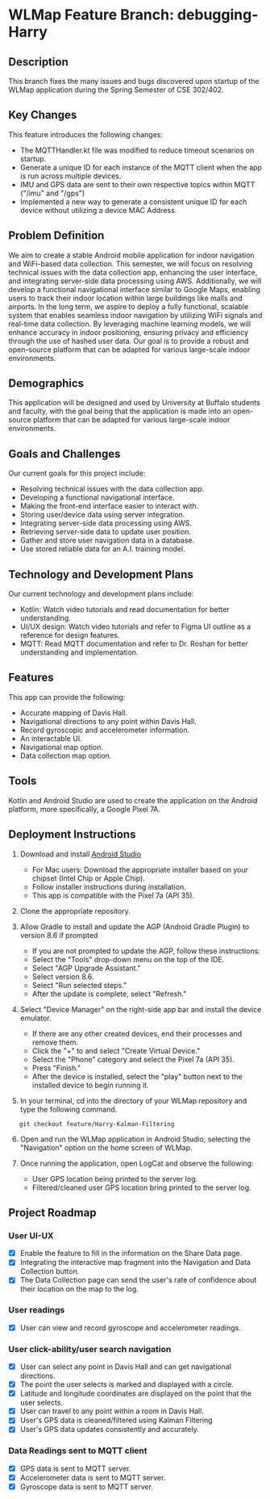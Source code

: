 # WLMap Feature Branch: debugging-Harry

## Description

This branch fixes the many issues and bugs discovered upon startup of the WLMap application during the Spring Semester of CSE 302/402. 

## Key Changes
This feature introduces the following changes:

- The MQTTHandler.kt file was modified to reduce timeout scenarios on startup.
- Generate a unique ID for each instance of the MQTT client when the app is run across multiple devices.
- IMU and GPS data are sent to their own respective topics within MQTT ("/imu" and "/gps")
- Implemented a new way to generate a consistent unique ID for each device without utilizing a device MAC Address.

## Problem Definition

We aim to create a stable Android mobile application for indoor navigation and WiFi-based data collection. This semester, we will focus on resolving technical issues with the data collection app, enhancing the user interface, and integrating server-side data processing using AWS. Additionally, we will develop a functional navigational interface similar to Google Maps, enabling users to track their indoor location within large buildings like malls and airports. In the long term, we aspire to deploy a fully functional, scalable system that enables seamless indoor navigation by utilizing WiFi signals and real-time data collection. By leveraging machine learning models, we will enhance accuracy in indoor positioning, ensuring privacy and efficiency through the use of hashed user data. Our goal is to provide a robust and open-source platform that can be adapted for various large-scale indoor environments.

## Demographics

This application will be designed and used by University at Buffalo students and faculty, with the goal being that the application is made into an open-source platform that can be adapted for various large-scale indoor environments.

## Goals and Challenges
Our current goals for this project include:
- Resolving technical issues with the data collection app.
- Developing a functional navigational interface.
- Making the front-end interface easier to interact with.
- Storing user/device data using server integration.
- Integrating server-side data processing using AWS.
- Retrieving server-side data to update user position.
- Gather and store user navigation data in a database.
- Use stored reliable data for an A.I. training model.


## Technology and Development Plans
Our current technology and development plans include:
- Kotlin: Watch video tutorials and read documentation for better understanding.
- UI/UX design: Watch video tutorials and refer to Figma UI outline as a reference for design features.
- MQTT: Read MQTT documentation and refer to Dr. Roshan for better understanding and implementation.



## Features
This app can provide the following:
- Accurate mapping of Davis Hall.
- Navigational directions to any point within Davis Hall.
- Record gyroscopic and accelerometer information.
- An interactable UI.
- Navigational map option.
- Data collection map option.


## Tools
Kotlin and Android Studio are used to create the application on the Android platform, more specifically, a Google Pixel 7A.

## Deployment Instructions

1. Download and install [Android Studio](https://developer.android.com/studio)
    - For Mac users: Download the appropriate installer based on your chipset (Intel Chip or Apple Chip).
    - Follow installer instructions during installation.
    - This app is compatible with the Pixel 7a (API 35).

2. Clone the appropriate repository.

3. Allow Gradle to install and update the AGP (Android Gradle Plugin) to version 8.6 if prompted
    - If you are not prompted to update the AGP, follow these instructions:
    - Select the "Tools" drop-down menu on the top of the IDE.
    - Select "AGP Upgrade Assistant."
    - Select version 8.6.
    - Select "Run selected steps."
    - After the update is complete, select "Refresh."

4. Select "Device Manager" on the right-side app bar and install the device emulator.
    - If there are any other created devices, end their processes and remove them.
    - Click the "+" to and select "Create Virtual Device."
    - Select the "Phone" category and select the Pixel 7a (API 35).
    - Press "Finish."
    - After the device is installed, select the "play" button next to the installed device to begin running it.

5. In your terminal, cd into the directory of your WLMap repository and type the following command.

```
   git checkout feature/Harry-Kalman-Filtering
```

6. Open and run the WLMap application in Android Studio, selecting the "Navigation" option on the home screen of WLMap.

7. Once running the application, open LogCat and observe the following:
    - User GPS location being printed to the server log.
    - Filtered/cleaned user GPS location bring printed to the server log.


## Project Roadmap

### User UI-UX
- [x] Enable the feature to fill in the information on the Share Data page.
- [x] Integrating the interactive map fragment into the Navigation and Data Collection button.
- [x] The Data Collection page can send the user's rate of confidence about their location on the map to the log.

### User readings
- [x] User can view and record gyroscope and accelerometer readings.

### User click-ability/user search navigation
- [x] User can select any point in Davis Hall and can get navigational directions.
- [x] The point the user selects is marked and displayed with a circle.
- [x] Latitude and longitude coordinates are displayed on the point that the user selects.
- [x] User can travel to any point within a room in Davis Hall.
- [x] User's GPS data is cleaned/filtered using Kalman Filtering
- [x] User's GPS data updates consistently and accurately.

### Data Readings sent to MQTT client
- [x] GPS data is sent to MQTT server.
- [x] Accelerometer data is sent to MQTT server.
- [x] Gyroscope data is sent to MQTT server.
